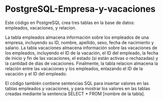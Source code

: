# PostgreSQL-Empresa-y-vacaciones

Este código en PostgreSQL crea tres tablas en la base de datos: empleados, vacaciones, y relacion.

La tabla empleados almacena información sobre los empleados de una empresa, incluyendo su ID, nombre, apellido, sexo, fecha de nacimiento y salario. La tabla vacaciones almacena información sobre las vacaciones de los empleados, incluyendo el ID de la vacación, el ID del empleado, la fecha de inicio y fin de las vacaciones, el estado (si están activas o rechazadas) y la cantidad de días de vacaciones. Finalmente, la tabla relacion almacena la relación entre las vacaciones y los empleados, enlazando el ID de la vacación y el ID del empleado.

El código también contiene sentencias SQL para insertar valores en las tablas empleados y vacaciones, y para mostrar los valores en las tablas creadas mediante la sentencia SELECT * FROM [nombre de la tabla].
